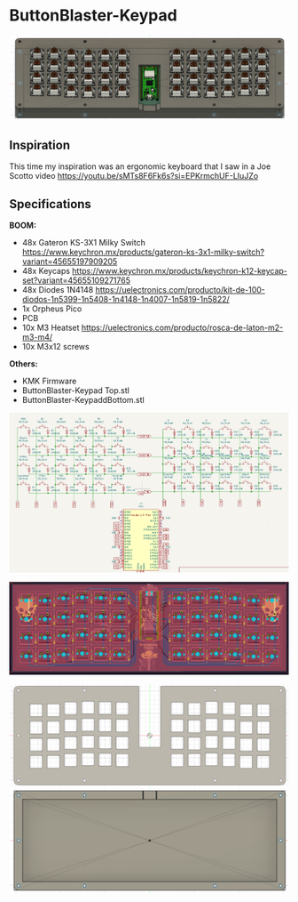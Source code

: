 # ButtonBlaster-Keypad
![Modelo](https://github.com/Cesarweon/ButtonBlaster-Keypad/blob/main/Imagenes/Completo.png)

## Inspiration
This time my inspiration was an ergonomic keyboard that I saw in a Joe Scotto video https://youtu.be/sMTs8F6Fk6s?si=EPKrmchUF-LIuJZo


## Specifications
**BOOM:**

- 48x Gateron KS-3X1 Milky Switch https://www.keychron.mx/products/gateron-ks-3x1-milky-switch?variant=45655197909205
- 48x Keycaps https://www.keychron.mx/products/keychron-k12-keycap-set?variant=45655109271765
- 48x Diodes 1N4148 https://uelectronics.com/producto/kit-de-100-diodos-1n5399-1n5408-1n4148-1n4007-1n5819-1n5822/
- 1x Orpheus Pico
- PCB
- 10x M3 Heatset https://uelectronics.com/producto/rosca-de-laton-m2-m3-m4/
- 10x M3x12 screws

**Others:**

- KMK Firmware
- ButtonBlaster-Keypad Top.stl
- ButtonBlaster-KeypaddBottom.stl

![Schematic](https://github.com/Cesarweon/ButtonBlaster-Keypad/blob/main/Imagenes/EsquemaF.png)


![PCB](https://github.com/Cesarweon/ButtonBlaster-Keypad/blob/main/Imagenes/PCBF.png)


![CaseT](https://github.com/Cesarweon/ButtonBlaster-Keypad/blob/main/Imagenes/TopF.png)
![CaseB](https://github.com/Cesarweon/ButtonBlaster-Keypad/blob/main/Imagenes/BottomF.png)

